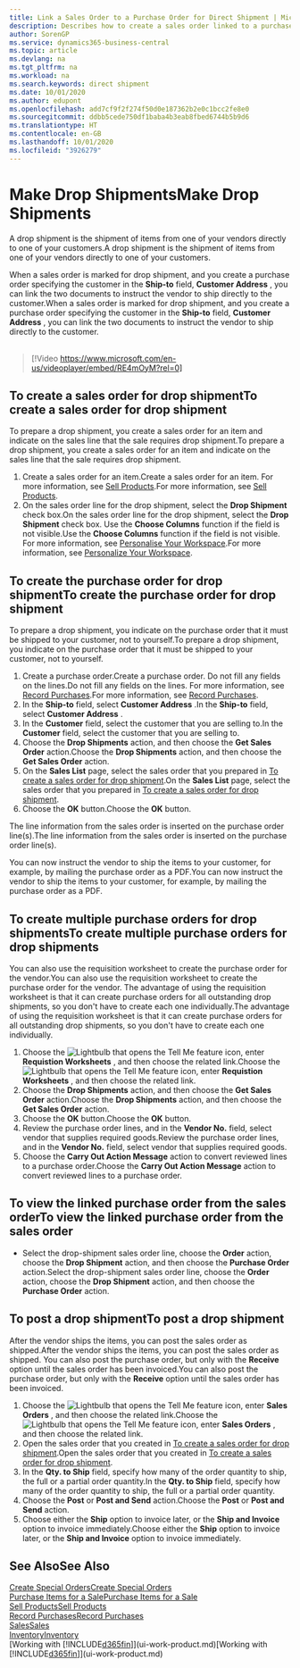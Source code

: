 ```yaml
---
title: Link a Sales Order to a Purchase Order for Direct Shipment | Microsoft Docs
description: Describes how to create a sales order linked to a purchase order to enable shipment directly from the vendor to the customer.
author: SorenGP
ms.service: dynamics365-business-central
ms.topic: article
ms.devlang: na
ms.tgt_pltfrm: na
ms.workload: na
ms.search.keywords: direct shipment
ms.date: 10/01/2020
ms.author: edupont
ms.openlocfilehash: add7cf9f2f274f50d0e187362b2e0c1bcc2fe8e0
ms.sourcegitcommit: ddbb5cede750df1baba4b3eab8fbed6744b5b9d6
ms.translationtype: HT
ms.contentlocale: en-GB
ms.lasthandoff: 10/01/2020
ms.locfileid: "3926279"
---
```

# <a name="make-drop-shipments"></a><span data-ttu-id="81dd4-103">Make Drop Shipments</span><span class="sxs-lookup"><span data-stu-id="81dd4-103">Make Drop Shipments</span></span>

<span data-ttu-id="81dd4-104">A drop shipment is the shipment of items from one of your vendors directly to one of your customers.</span><span class="sxs-lookup"><span data-stu-id="81dd4-104">A drop shipment is the shipment of items from one of your vendors directly to one of your customers.</span></span>

<span data-ttu-id="81dd4-105">When a sales order is marked for drop shipment, and you create a purchase order specifying the customer in the **Ship-to** field, **Customer Address** , you can link the two documents to instruct the vendor to ship directly to the customer.</span><span class="sxs-lookup"><span data-stu-id="81dd4-105">When a sales order is marked for drop shipment, and you create a purchase order specifying the customer in the **Ship-to** field, **Customer Address** , you can link the two documents to instruct the vendor to ship directly to the customer.</span></span>
<br><br>  
  
> [!Video https://www.microsoft.com/en-us/videoplayer/embed/RE4mOyM?rel=0]

## <a name="to-create-a-sales-order-for-drop-shipment"></a><span data-ttu-id="81dd4-106">To create a sales order for drop shipment</span><span class="sxs-lookup"><span data-stu-id="81dd4-106">To create a sales order for drop shipment</span></span>

<span data-ttu-id="81dd4-107">To prepare a drop shipment, you create a sales order for an item and indicate on the sales line that the sale requires drop shipment.</span><span class="sxs-lookup"><span data-stu-id="81dd4-107">To prepare a drop shipment, you create a sales order for an item and indicate on the sales line that the sale requires drop shipment.</span></span>

1. <span data-ttu-id="81dd4-108">Create a sales order for an item.</span><span class="sxs-lookup"><span data-stu-id="81dd4-108">Create a sales order for an item.</span></span> <span data-ttu-id="81dd4-109">For more information, see [Sell Products](sales-how-sell-products.md).</span><span class="sxs-lookup"><span data-stu-id="81dd4-109">For more information, see [Sell Products](sales-how-sell-products.md).</span></span>
2. <span data-ttu-id="81dd4-110">On the sales order line for the drop shipment, select the **Drop Shipment** check box.</span><span class="sxs-lookup"><span data-stu-id="81dd4-110">On the sales order line for the drop shipment, select the **Drop Shipment** check box.</span></span> <span data-ttu-id="81dd4-111">Use the **Choose Columns** function if the field is not visible.</span><span class="sxs-lookup"><span data-stu-id="81dd4-111">Use the **Choose Columns** function if the field is not visible.</span></span> <span data-ttu-id="81dd4-112">For more information, see [Personalise Your Workspace](ui-personalization-user.md).</span><span class="sxs-lookup"><span data-stu-id="81dd4-112">For more information, see [Personalize Your Workspace](ui-personalization-user.md).</span></span>

## <a name="to-create-the-purchase-order-for-drop-shipment"></a><span data-ttu-id="81dd4-113">To create the purchase order for drop shipment</span><span class="sxs-lookup"><span data-stu-id="81dd4-113">To create the purchase order for drop shipment</span></span>

<span data-ttu-id="81dd4-114">To prepare a drop shipment, you indicate on the purchase order that it must be shipped to your customer, not to yourself.</span><span class="sxs-lookup"><span data-stu-id="81dd4-114">To prepare a drop shipment, you indicate on the purchase order that it must be shipped to your customer, not to yourself.</span></span>

1. <span data-ttu-id="81dd4-115">Create a purchase order.</span><span class="sxs-lookup"><span data-stu-id="81dd4-115">Create a purchase order.</span></span> <span data-ttu-id="81dd4-116">Do not fill any fields on the lines.</span><span class="sxs-lookup"><span data-stu-id="81dd4-116">Do not fill any fields on the lines.</span></span> <span data-ttu-id="81dd4-117">For more information, see [Record Purchases](purchasing-how-record-purchases.md).</span><span class="sxs-lookup"><span data-stu-id="81dd4-117">For more information, see [Record Purchases](purchasing-how-record-purchases.md).</span></span>
2. <span data-ttu-id="81dd4-118">In the **Ship-to** field, select **Customer Address** .</span><span class="sxs-lookup"><span data-stu-id="81dd4-118">In the **Ship-to** field, select **Customer Address** .</span></span>
3. <span data-ttu-id="81dd4-119">In the **Customer** field, select the customer that you are selling to.</span><span class="sxs-lookup"><span data-stu-id="81dd4-119">In the **Customer** field, select the customer that you are selling to.</span></span>
4. <span data-ttu-id="81dd4-120">Choose the **Drop Shipments** action, and then choose the **Get Sales Order** action.</span><span class="sxs-lookup"><span data-stu-id="81dd4-120">Choose the **Drop Shipments** action, and then choose the **Get Sales Order** action.</span></span>
5. <span data-ttu-id="81dd4-121">On the **Sales List** page, select the sales order that you prepared in [To create a sales order for drop shipment](sales-how-drop-shipment.md#to-create-a-sales-order-for-drop-shipment).</span><span class="sxs-lookup"><span data-stu-id="81dd4-121">On the **Sales List** page, select the sales order that you prepared in [To create a sales order for drop shipment](sales-how-drop-shipment.md#to-create-a-sales-order-for-drop-shipment).</span></span>
6. <span data-ttu-id="81dd4-122">Choose the **OK** button.</span><span class="sxs-lookup"><span data-stu-id="81dd4-122">Choose the **OK** button.</span></span>

<span data-ttu-id="81dd4-123">The line information from the sales order is inserted on the purchase order line(s).</span><span class="sxs-lookup"><span data-stu-id="81dd4-123">The line information from the sales order is inserted on the purchase order line(s).</span></span>

<span data-ttu-id="81dd4-124">You can now instruct the vendor to ship the items to your customer, for example, by mailing the purchase order as a PDF.</span><span class="sxs-lookup"><span data-stu-id="81dd4-124">You can now instruct the vendor to ship the items to your customer, for example, by mailing the purchase order as a PDF.</span></span>     

## <a name="to-create-multiple-purchase-orders-for-drop-shipments"></a><span data-ttu-id="81dd4-125">To create multiple purchase orders for drop shipments</span><span class="sxs-lookup"><span data-stu-id="81dd4-125">To create multiple purchase orders for drop shipments</span></span>

<span data-ttu-id="81dd4-126">You can also use the requisition worksheet to create the purchase order for the vendor.</span><span class="sxs-lookup"><span data-stu-id="81dd4-126">You can also use the requisition worksheet to create the purchase order for the vendor.</span></span> <span data-ttu-id="81dd4-127">The advantage of using the requisition worksheet is that it can create purchase orders for all outstanding drop shipments, so you don't have to create each one individually.</span><span class="sxs-lookup"><span data-stu-id="81dd4-127">The advantage of using the requisition worksheet is that it can create purchase orders for all outstanding drop shipments, so you don't have to create each one individually.</span></span>

1. <span data-ttu-id="81dd4-128">Choose the ![Lightbulb that opens the Tell Me feature](media/ui-search/search_small.png "Tell me what you want to do") icon, enter **Requistion Worksheets** , and then choose the related link.</span><span class="sxs-lookup"><span data-stu-id="81dd4-128">Choose the ![Lightbulb that opens the Tell Me feature](media/ui-search/search_small.png "Tell me what you want to do") icon, enter **Requistion Worksheets** , and then choose the related link.</span></span>
2. <span data-ttu-id="81dd4-129">Choose the **Drop Shipments** action, and then choose the **Get Sales Order** action.</span><span class="sxs-lookup"><span data-stu-id="81dd4-129">Choose the **Drop Shipments** action, and then choose the **Get Sales Order** action.</span></span>
3. <span data-ttu-id="81dd4-130">Choose the **OK** button.</span><span class="sxs-lookup"><span data-stu-id="81dd4-130">Choose the **OK** button.</span></span>
4. <span data-ttu-id="81dd4-131">Review the purchase order lines, and in the **Vendor No.** field, select vendor that supplies required goods.</span><span class="sxs-lookup"><span data-stu-id="81dd4-131">Review the purchase order lines, and in the **Vendor No.** field, select vendor that supplies required goods.</span></span> 
5. <span data-ttu-id="81dd4-132">Choose the **Carry Out Action Message** action to convert reviewed lines to a purchase order.</span><span class="sxs-lookup"><span data-stu-id="81dd4-132">Choose the **Carry Out Action Message** action to convert reviewed lines to a purchase order.</span></span>

## <a name="to-view-the-linked-purchase-order-from-the-sales-order"></a><span data-ttu-id="81dd4-133">To view the linked purchase order from the sales order</span><span class="sxs-lookup"><span data-stu-id="81dd4-133">To view the linked purchase order from the sales order</span></span>

* <span data-ttu-id="81dd4-134">Select the drop-shipment sales order line, choose the **Order** action, choose the **Drop Shipment** action, and then choose the **Purchase Order** action.</span><span class="sxs-lookup"><span data-stu-id="81dd4-134">Select the drop-shipment sales order line, choose the **Order** action, choose the **Drop Shipment** action, and then choose the **Purchase Order** action.</span></span>

## <a name="to-post-a-drop-shipment"></a><span data-ttu-id="81dd4-135">To post a drop shipment</span><span class="sxs-lookup"><span data-stu-id="81dd4-135">To post a drop shipment</span></span>

<span data-ttu-id="81dd4-136">After the vendor ships the items, you can post the sales order as shipped.</span><span class="sxs-lookup"><span data-stu-id="81dd4-136">After the vendor ships the items, you can post the sales order as shipped.</span></span> <span data-ttu-id="81dd4-137">You can also post the purchase order, but only with the **Receive** option until the sales order has been invoiced.</span><span class="sxs-lookup"><span data-stu-id="81dd4-137">You can also post the purchase order, but only with the **Receive** option until the sales order has been invoiced.</span></span>

1. <span data-ttu-id="81dd4-138">Choose the ![Lightbulb that opens the Tell Me feature](media/ui-search/search_small.png "Tell me what you want to do") icon, enter **Sales Orders** , and then choose the related link.</span><span class="sxs-lookup"><span data-stu-id="81dd4-138">Choose the ![Lightbulb that opens the Tell Me feature](media/ui-search/search_small.png "Tell me what you want to do") icon, enter **Sales Orders** , and then choose the related link.</span></span>
2. <span data-ttu-id="81dd4-139">Open the sales order that you created in [To create a sales order for drop shipment](#to-create-a-sales-order-for-drop-shipment).</span><span class="sxs-lookup"><span data-stu-id="81dd4-139">Open the sales order that you created in [To create a sales order for drop shipment](#to-create-a-sales-order-for-drop-shipment).</span></span>
3. <span data-ttu-id="81dd4-140">In the **Qty. to Ship** field, specify how many of the order quantity to ship, the full or a partial order quantity.</span><span class="sxs-lookup"><span data-stu-id="81dd4-140">In the **Qty. to Ship** field, specify how many of the order quantity to ship, the full or a partial order quantity.</span></span>
4. <span data-ttu-id="81dd4-141">Choose the **Post** or **Post and Send** action.</span><span class="sxs-lookup"><span data-stu-id="81dd4-141">Choose the **Post** or **Post and Send** action.</span></span>
5. <span data-ttu-id="81dd4-142">Choose either the **Ship** option to invoice later, or the **Ship and Invoice** option to invoice immediately.</span><span class="sxs-lookup"><span data-stu-id="81dd4-142">Choose either the **Ship** option to invoice later, or the **Ship and Invoice** option to invoice immediately.</span></span>

## <a name="see-also"></a><span data-ttu-id="81dd4-143">See Also</span><span class="sxs-lookup"><span data-stu-id="81dd4-143">See Also</span></span>

[<span data-ttu-id="81dd4-144">Create Special Orders</span><span class="sxs-lookup"><span data-stu-id="81dd4-144">Create Special Orders</span></span>](sales-how-to-create-special-orders.md)  
[<span data-ttu-id="81dd4-145">Purchase Items for a Sale</span><span class="sxs-lookup"><span data-stu-id="81dd4-145">Purchase Items for a Sale</span></span>](purchasing-how-purchase-products-sale.md)  
[<span data-ttu-id="81dd4-146">Sell Products</span><span class="sxs-lookup"><span data-stu-id="81dd4-146">Sell Products</span></span>](sales-how-sell-products.md)  
[<span data-ttu-id="81dd4-147">Record Purchases</span><span class="sxs-lookup"><span data-stu-id="81dd4-147">Record Purchases</span></span>](purchasing-how-record-purchases.md)  
[<span data-ttu-id="81dd4-148">Sales</span><span class="sxs-lookup"><span data-stu-id="81dd4-148">Sales</span></span>](sales-manage-sales.md)  
[<span data-ttu-id="81dd4-149">Inventory</span><span class="sxs-lookup"><span data-stu-id="81dd4-149">Inventory</span></span>](inventory-manage-inventory.md)  
<span data-ttu-id="81dd4-150">[Working with [!INCLUDE[d365fin](includes/d365fin_md.md)]](ui-work-product.md)</span><span class="sxs-lookup"><span data-stu-id="81dd4-150">[Working with [!INCLUDE[d365fin](includes/d365fin_md.md)]](ui-work-product.md)</span></span>
